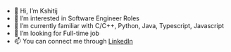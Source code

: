 - 👋 Hi, I’m Kshitij
- 👀 I’m interested in Software Engineer Roles
- 🌱 I’m currently familiar with C/C++, Python, Java, Typescript, Javascript
- 💞️ I’m looking for Full-time job
- 📫 You can connect me through <a href=“https://www.linkedin.com/in/kshitij-3166951bb/”>LinkedIn</a>
<!---
the-next-ceo/the-next-ceo is a ✨ special ✨ repository because its `README.md` (this file) appears on your GitHub profile.
You can click the Preview link to take a look at your changes.
--->
